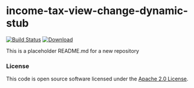 
# income-tax-view-change-dynamic-stub

[![Build Status](https://travis-ci.org/hmrc/income-tax-view-change-dynamic-stub.svg?branch=master)](https://travis-ci.org/hmrc/income-tax-view-change-dynamic-stub) [ ![Download](https://api.bintray.com/packages/hmrc/releases/income-tax-view-change-dynamic-stub/images/download.svg) ](https://bintray.com/hmrc/releases/income-tax-view-change-dynamic-stub/_latestVersion)

This is a placeholder README.md for a new repository

### License

This code is open source software licensed under the [Apache 2.0 License]("http://www.apache.org/licenses/LICENSE-2.0.html").
    